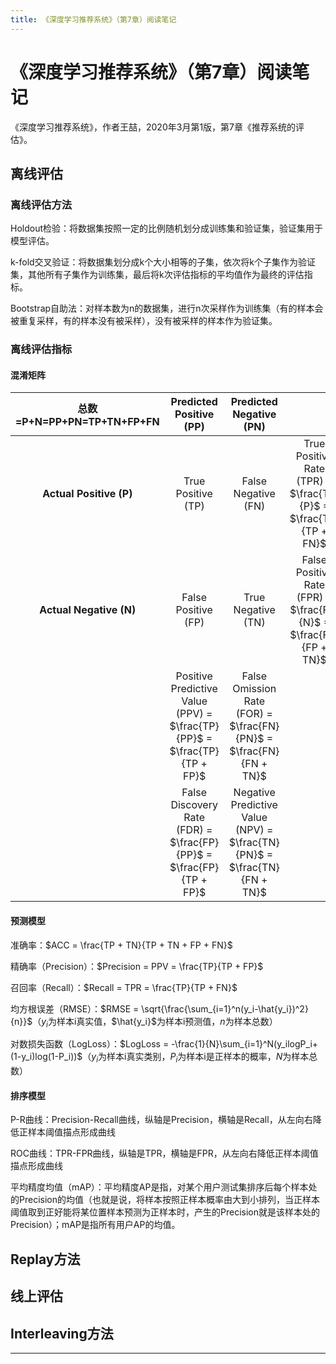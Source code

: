 ```yaml
---
title: 《深度学习推荐系统》（第7章）阅读笔记
---
```


# 《深度学习推荐系统》（第7章）阅读笔记

<script type="text/javascript" src="/include/head.js"></script>

《深度学习推荐系统》，作者王喆，2020年3月第1版，第7章《推荐系统的评估》。

## 离线评估

### 离线评估方法

Holdout检验：将数据集按照一定的比例随机划分成训练集和验证集，验证集用于模型评估。

k-fold交叉验证：将数据集划分成k个大小相等的子集，依次将k个子集作为验证集，其他所有子集作为训练集，最后将k次评估指标的平均值作为最终的评估指标。

Bootstrap自助法：对样本数为n的数据集，进行n次采样作为训练集（有的样本会被重复采样，有的样本没有被采样），没有被采样的样本作为验证集。

### 离线评估指标

#### 混淆矩阵

| 总数=P+N=PP+PN=TP+TN+FP+FN | Predicted Positive (PP) | Predicted Negative (PN) |||
| :----: | :----: | :----: | :----: | :----: |
| **Actual Positive (P)** | True Positive (TP) | False Negative (FN) | True Positive Rate (TPR) = $\frac{TP}{P}$ = $\frac{TP}{TP + FN}$ | False Negative Rate (FNR) = $\frac{FN}{P}$ = $\frac{FN}{TP + FN}$|
| **Actual Negative (N)** | False Positive (FP) | True Negative (TN) | False Positive Rate (FPR) = $\frac{FP}{N}$ = $\frac{FP}{FP + TN}$ | True Negative Rate (TNR) = $\frac{TN}{N}$ = $\frac{TN}{FP + TN}$ |
|| Positive Predictive Value (PPV) = $\frac{TP}{PP}$ = $\frac{TP}{TP + FP}$ | False Omission Rate (FOR) = $\frac{FN}{PN}$ = $\frac{FN}{FN + TN}$ ||
|| False Discovery Rate (FDR) = $\frac{FP}{PP}$ = $\frac{FP}{TP + FP}$ | Negative Predictive Value (NPV) = $\frac{TN}{PN}$ = $\frac{TN}{FN + TN}$ ||

#### 预测模型

准确率：$ACC = \frac{TP + TN}{TP + TN + FP + FN}$

精确率（Precision）：$Precision = PPV = \frac{TP}{TP + FP}$

召回率（Recall）：$Recall = TPR = \frac{TP}{TP + FN}$

均方根误差（RMSE）：$RMSE = \sqrt{\frac{\sum_{i=1}^n(y_i-\hat{y_i})^2}{n}}$（$y_i$为样本i真实值，$\hat{y_i}$为样本i预测值，$n$为样本总数）

对数损失函数（LogLoss）：$LogLoss = -\frac{1}{N}\sum_{i=1}^N(y_ilogP_i+(1-y_i)log(1-P_i))$（$y_i$为样本i真实类别，$P_i$为样本i是正样本的概率，$N$为样本总数）

#### 排序模型

P-R曲线：Precision-Recall曲线，纵轴是Precision，横轴是Recall，从左向右降低正样本阈值描点形成曲线

ROC曲线：TPR-FPR曲线，纵轴是TPR，横轴是FPR，从左向右降低正样本阈值描点形成曲线

平均精度均值（mAP）：平均精度AP是指，对某个用户测试集排序后每个样本处的Precision的均值（也就是说，将样本按照正样本概率由大到小排列，当正样本阈值取到正好能将某位置样本预测为正样本时，产生的Precision就是该样本处的Precision）；mAP是指所有用户AP的均值。

## Replay方法

## 线上评估

## Interleaving方法

---

<script type="text/javascript" src="/include/tail.js"></script>
